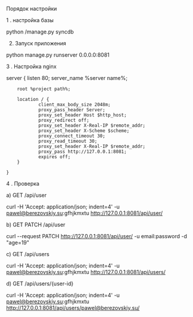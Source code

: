 Порядок настройки

1 . настройка базы

 python /manage.py  syncdb

2. Запуск приложения

 python manage.py runserver 0.0.0.0:8081

3 . Настройка nginx


 server {
        listen 80;
        server_name %server name%;

        root %project path%;

        location / {
                client_max_body_size 2048m;
                proxy_pass_header Server;
                proxy_set_header Host $http_host;
                proxy_redirect off;
                proxy_set_header X-Real-IP $remote_addr;
                proxy_set_header X-Scheme $scheme;
                proxy_connect_timeout 30;
                proxy_read_timeout 30;
                proxy_set_header X-Real-IP $remote_addr;
                proxy_pass http://127.0.0.1:8081;
                expires off;
        }

    }


4 . Проверка


a) GET /api/user 

 curl -H 'Accept: application/json; indent=4' -u pawel@berezovskiy.su:gfhjkmxtu http://127.0.0.1:8081/api/user/

b) GET PATCH /api/user

curl --request PATCH http://127.0.0.1:8081/api/user/ -u email:password  -d "age=19"

c) GET /api/users

curl -H 'Accept: application/json; indent=4' -u pawel@berezovskiy.su:gfhjkmxtu http://127.0.0.1:8081/api/users/

d) GET /api/users/{user-id}

 curl -H 'Accept: application/json; indent=4' -u pawel@berezovskiy.su:gfhjkmxtu http://127.0.0.1:8081/api/users/pawel@berezovskiy.su/



